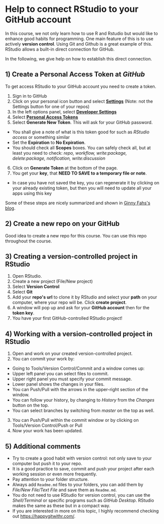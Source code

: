 # Help to connect RStudio to your GitHub account

In this course, we not only learn how to use R and Rstudio but would like to enhance good habits for programming.
One main feature of this is to use actively **version control**. Using Git and Github is a great example of this. RStudio allows a built-in direct connection for GitHub. 

In the following, we give help on how to establish this direct connection.

## 1) Create a **Personal Access Token** at *GitHub*
  To get access RStudio to your GitHub account you need to create a token.
  
  1. Sign in to GitHub
  2. Click on your personal icon button and select [**Settings**](https://github.com/settings/profile) (Note: not the Settings button for one of your repos)
  3. In the left options panel, select [**Developer Settings**](https://github.com/settings/apps)
  4. Select [**Personal Access Tokens**](https://github.com/settings/tokens)
  5. Select **Generate New Token**. This will ask for your GitHub password.
  - You shall give a note of what is this token good for such as *RStudio access* or something similar
  - Set the **Expiration** to **No Expiration**.
  - You should check all **Scopes** boxes. You can safely check all, but at least you need to check: *repo, workflow, write:package, delete:package, notification,  write:discussion*
  6. Click on **Generate Token** at the bottom of the page.
  7. You get your **key**, that **NEED TO SAVE to a temporary file or note**.
  - In case you have not saved the key, you can regenerate it by clicking on your already existing token, but then you will need to update all your apps using this key

Some of these steps are nicely summarized and shown in [Ginny Fahs's blog](https://ginnyfahs.medium.com/github-error-authentication-failed-from-command-line-3a545bfd0ca8).

## 2) Create a new repo on your GitHub

 Good idea to create a new repo for this course. You can use this repo throughout the course.

## 3) Creating a version-controlled project in RStudio

  1. Open RStudio.
  2. Create a new project (File/New project)
  3. Select **Version Control**
  4. Select **Git**
  5. Add your **repo's url** to clone it by RStudio and select your **path** on your computer, where your repo will be. Click **create project**.
  6. A window will pop up and ask for your **GitHub account** then for the **token key**.
  7. You have your first GitHub-controlled RStudio project!
    
## 4) Working with a version-controlled project in RStudio

  1. Open and work on your created version-controlled project.
  2. You can commit your work by:
  - Going to Tools/Version Control/Commit and a window comes up:
  - Upper left panel you can select files to commit.
  - Upper right panel you must specify your commit message.
  - Lower panel shows the changes in your files.
  - You can Push/Pull with the arrows in the upper-right section of the window.
  - You can follow your history, by changing to *History* from the *Changes* button on the top.
  - You can select branches by switching from *master* on the top as well.
  3. You can Push/Pull within the commit window or by clicking on Tools/Version Control/Push or Pull
  4. Now your work has been updated.

## 5) Additional comments

- Try to create a good habit with version control: not only save to your computer but push it to your repo.
- It is a good practice to save, commit and push your project after each working session or even more frequently.
- Pay attention to your folder structure.
- Always add `Readme.md` files to your folders, you can add them by *File/New File/Text File* and save them as `Readme.md`.
- You do not need to use RStudio for version control, you can use the *Shell/Terminal* or specific programs such as *GitHub Desktop*. RStudio makes the same as these but in a compact way.
- If you are interested in more on this topic, I highly recommend checking out https://happygitwithr.com/.

